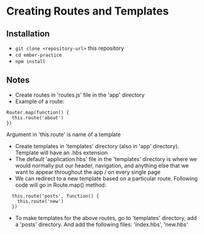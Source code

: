# Creating Routes and Templates

## Installation

* `git clone <repository-url>` this repository
* `cd ember-practice`
* `npm install`

## Notes

- Create routes in 'routes.js' file in the 'app' directory
- Example of a route:

```
Router.map(function() {
  this.route('about')
})
```

Argument in 'this.route' is name of a template

- Create templates in 'templates' directory (also in 'app' directory). Template will have an .hbs extension
- The default 'application.hbs' file in the 'templates' directory is where we would normally put our header, navigation, and anything else that we want to appear throughout the app / on every single page
- We can redirect to a new template based on a particular route. Following code will go in Route.map() method:

```
  this.route('posts', function() {
    this.route('new')
  })
```
- To make templates for the above routes, go to 'templates' directory, add a 'posts' directory. And add the following files: 'index.hbs', 'new.hbs'
